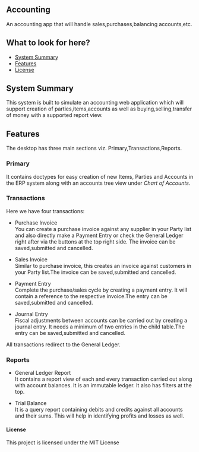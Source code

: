 ## Accounting

An accounting app that will handle sales,purchases,balancing accounts,etc.

## What to look for here?
- [System Summary](#system-summary)
- [Features](#features)
- [License](#license)


## System Summary

This system is built to simulate an accounting web application which will support creation of parties,items,accounts as well as buying,selling,transfer of money with a supported report view.

## Features
The desktop has three main sections viz. Primary,Transactions,Reports.

### Primary
It contains doctypes for easy creation of new Items, Parties and Accounts  in the ERP system along with an accounts tree view under _Chart of Accounts_.
 ### Transactions
 Here we have four transactions:
 - Purchase Invoice <br>
    You can create a purchase invoice against any supplier in your Party list and also directly make a Payment Entry or check the General Ledger right after via the buttons at the top right side. The invoice can be saved,submitted and cancelled.

- Sales Invoice <br>
    Similar to purchase invoice, this creates an invoice against customers in your Party list.The invoice can be saved,submitted and cancelled.

- Payment Entry <br>
    Complete the purchase/sales cycle by creating a payment entry. It will contain a reference to the respective invoice.The entry can be saved,submitted and cancelled.

- Journal Entry <br>
    Fiscal adjustments between accounts can be carried out by creating a journal entry. It needs a minimum of two entries in the child table.The entry can be saved,submitted and cancelled.<br>

All transactions redirect to the General Ledger.
 ### Reports
 - General Ledger Report <br>
    It contains a report view of each and every transaction carried out along with account balances. It is an immutable ledger. It also has filters at the top.

- Trial Balance <br>
    It is  a query report containing debits and credits against all accounts and their sums. This will help in identifying profits and losses as well.
#### License

This project is licensed under the MIT License 